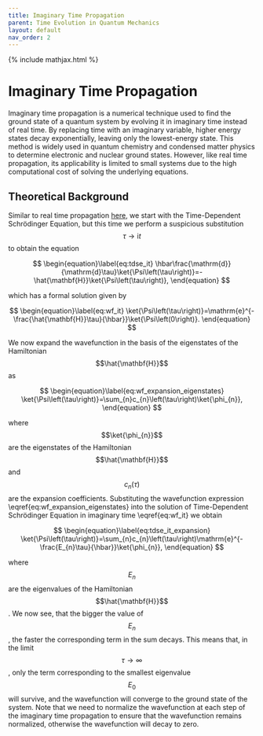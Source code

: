 ```yaml
---
title: Imaginary Time Propagation
parent: Time Evolution in Quantum Mechanics
layout: default
nav_order: 2
---
```

{% include mathjax.html %}

# Imaginary Time Propagation

Imaginary time propagation is a numerical technique used to find the ground state of a quantum system by evolving it in imaginary time instead of real time. By replacing time with an imaginary variable, higher energy states decay exponentially, leaving only the lowest-energy state. This method is widely used in quantum chemistry and condensed matter physics to determine electronic and nuclear ground states. However, like real time propagation, its applicability is limited to small systems due to the high computational cost of solving the underlying equations.

## Theoretical Background

Similar to real time propagation [here](rtp.html), we start with the Time-Dependent Schrödinger Equation, but this time we perform a suspicious substitution $$\tau\rightarrow\mathrm{i}t$$ to obtain the equation

$$
\begin{equation}\label{eq:tdse_it}
\hbar\frac{\mathrm{d}}{\mathrm{d}\tau}\ket{\Psi\left(\tau\right)}=-\hat{\mathbf{H}}\ket{\Psi\left(\tau\right)},
\end{equation}
$$

which has a formal solution given by

$$
\begin{equation}\label{eq:wf_it}
\ket{\Psi\left(\tau\right)}=\mathrm{e}^{-\frac{\hat{\mathbf{H}}\tau}{\hbar}}\ket{\Psi\left(0\right)}.
\end{equation}
$$

We now expand the wavefunction in the basis of the eigenstates of the Hamiltonian $$\hat{\mathbf{H}}$$ as

$$
\begin{equation}\label{eq:wf_expansion_eigenstates}
\ket{\Psi\left(\tau\right)}=\sum_{n}c_{n}\left(\tau\right)\ket{\phi_{n}},
\end{equation}
$$

where $$\ket{\phi_{n}}$$ are the eigenstates of the Hamiltonian $$\hat{\mathbf{H}}$$ and $$c_{n}\left(\tau\right)$$ are the expansion coefficients. Substituting the wavefunction expression \eqref{eq:wf_expansion_eigenstates} into the solution of Time-Dependent Schrödinger Equation in imaginary time \eqref{eq:wf_it} we obtain

$$
\begin{equation}\label{eq:tdse_it_expansion}
\ket{\Psi\left(\tau\right)}=\sum_{n}c_{n}\left(\tau\right)\mathrm{e}^{-\frac{E_{n}\tau}{\hbar}}\ket{\phi_{n}},
\end{equation}
$$

where $$E_{n}$$ are the eigenvalues of the Hamiltonian $$\hat{\mathbf{H}}$$. We now see, that the bigger the value of $$E_n$$, the faster the corresponding term in the sum decays. This means that, in the limit $$\tau\rightarrow\infty$$, only the term corresponding to the smallest eigenvalue $$E_{0}$$ will survive, and the wavefunction will converge to the ground state of the system. Note that we need to normalize the wavefunction at each step of the imaginary time propagation to ensure that the wavefunction remains normalized, otherwise the wavefunction will decay to zero.
